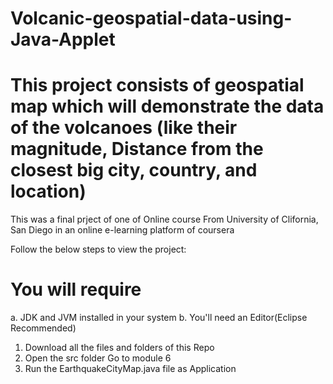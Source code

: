 # Volcanic-geospatial-data-using-Java-Applet

# This project consists of geospatial map which will demonstrate the data of the volcanoes (like their magnitude, Distance from the closest big city, country, and location)
This was a final prject of one of Online course From University of Clifornia, San Diego in an online e-learning platform of coursera

Follow the below steps to view the project:
# You will require
  a. JDK and JVM installed in your system
  b. You'll need an Editor(Eclipse Recommended)
1. Download all the files and folders of this Repo
2. Open the src folder Go to module 6
3. Run the EarthquakeCityMap.java file as Application
